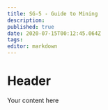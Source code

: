 ```yaml
---
title: SG-5 - Guide to Mining
description: 
published: true
date: 2020-07-15T00:12:45.064Z
tags: 
editor: markdown
---
```


# Header
Your content here